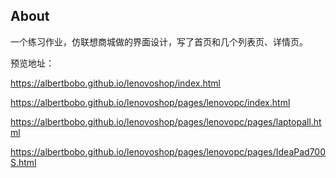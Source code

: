 ## About

一个练习作业，仿联想商城做的界面设计，写了首页和几个列表页、详情页。

预览地址：

https://albertbobo.github.io/lenovoshop/index.html

https://albertbobo.github.io/lenovoshop/pages/lenovopc/index.html

https://albertbobo.github.io/lenovoshop/pages/lenovopc/pages/laptopall.html

https://albertbobo.github.io/lenovoshop/pages/lenovopc/pages/IdeaPad700S.html
